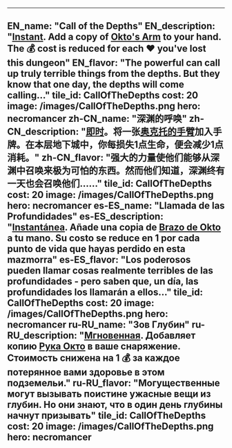 ---

EN_name: "Call of the Depths"
EN_description: "<u><u>Instant</u></u>. Add a copy of <a href = '../en/items#Tentacle'>Okto's Arm</a> to your hand. The 💰 cost is reduced for each ❤️ you've lost this dungeon"
EN_flavor: "The powerful can call up truly terrible things from the depths. But they know that one day, the depths will come calling..."
tile_id: CallOfTheDepths
cost: 20
image: /images/CallOfTheDepths.png
hero: necromancer
zh-CN_name: "深渊的呼唤"
zh-CN_description: "<u><u>即时</u></u>。将一张<a href = '../zh_cn/items#Tentacle'>奥克托的手臂</a>加入手牌。在本层地下城中，你每损失1点生命，便会减少1点消耗。"
zh-CN_flavor: "强大的力量使他们能够从深渊中召唤来极为可怕的东西。然而他们知道，深渊终有一天也会召唤他们……"
tile_id: CallOfTheDepths
cost: 20
image: /images/CallOfTheDepths.png
hero: necromancer
es-ES_name: "Llamada de las Profundidades"
es-ES_description: "<u><u>Instantánea</u></u>. Añade una copia de <a href = '../es_es/items#Tentacle'>Brazo de Okto</a> a tu mano. Su costo se reduce en 1 por cada punto de vida que hayas perdido en esta mazmorra"
es-ES_flavor: "Los poderosos pueden llamar cosas realmente terribles de las profundidades - pero saben que, un día, las profundidades los llamarán a ellos..."
tile_id: CallOfTheDepths
cost: 20
image: /images/CallOfTheDepths.png
hero: necromancer
ru-RU_name: "Зов Глубин"
ru-RU_description: "<u><u>Мгновенная</u></u>. Добавляет копию <a href = '../ru_ru/items#Tentacle'>Рука Окто</a> в ваше снаряжение. Стоимость снижена на 1 💰 за каждое потерянное вами здоровье в этом подземельи."
ru-RU_flavor: "Могущественные могут вызывать поистине ужасные вещи из глубин. Но они знают, что в один день глубины начнут призывать"
tile_id: CallOfTheDepths
cost: 20
image: /images/CallOfTheDepths.png
hero: necromancer
---